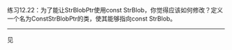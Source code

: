 练习12.22：为了能让StrBlobPtr使用const StrBlob，你觉得应该如何修改？定义一个名为ConstStrBlobPtr的类，使其能够指向const StrBlob。

---

见[](./example_StrBlobPtr)
